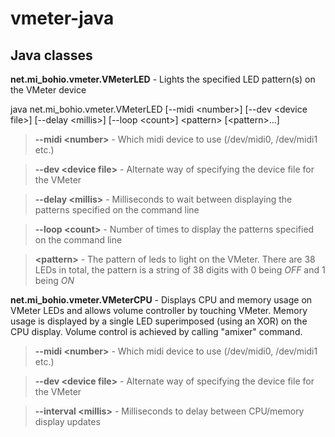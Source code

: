 # vmeter-java

## Java classes

**net.mi_bohio.vmeter.VMeterLED** - Lights the specified LED pattern(s) on the VMeter device

java net.mi_bohio.vmeter.VMeterLED [--midi \<number>] [--dev \<device file>] [--delay \<millis>] [--loop \<count>] \<pattern> [\<pattern>...]

> **--midi \<number>** - Which midi device to use (/dev/midi0, /dev/midi1 etc.)

> **--dev \<device file>** - Alternate way of specifying the device file for the VMeter

> **--delay \<millis>** - Milliseconds to wait between displaying the patterns specified on the command line

> **--loop \<count>** - Number of times to display the patterns specified on the command line

> **\<pattern>** - The pattern of leds to light on the VMeter.  There are 38 LEDs in total, the pattern is a string of 38 digits with 0 being *OFF* and 1 being *ON* 

**net.mi_bohio.vmeter.VMeterCPU** - Displays CPU and memory usage on VMeter LEDs and allows volume controller by touching VMeter.  Memory usage is displayed by a single LED superimposed (using an XOR) on the CPU display. Volume control is achieved by calling "amixer" command.

> **--midi \<number>** - Which midi device to use (/dev/midi0, /dev/midi1 etc.)

> **--dev \<device file>** - Alternate way of specifying the device file for the VMeter

> **--interval \<millis>** - Milliseconds to delay between CPU/memory display updates
